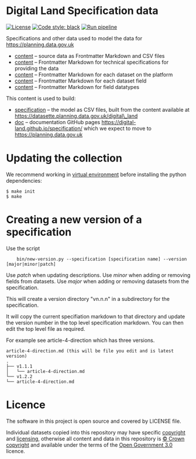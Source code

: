 # Digital Land Specification data

[![License](https://img.shields.io/github/license/mashape/apistatus.svg)](https://github.com/digital-land/brownfield-land/blob/master/LICENSE)
[![Code style: black](https://img.shields.io/badge/code%20style-black-000000.svg)](https://black.readthedocs.io/en/stable/)
[![Run pipeline](https://github.com/digital-land/specification/actions/workflows/run.yml/badge.svg)](https://github.com/digital-land/specification/actions/workflows/run.yml)

Specifications and other data used to model the data for https://planning.data.gov.uk

* [content](content/) – source data as Frontmatter Markdown and CSV files
* [content](content/specification) – Frontmatter Markdown for technical specifications for providing the data
* [content](content/dataset) – Frontmatter Markdown for each dataset on the platform
* [content](content/field) – Frontmatter Markdown for each dataset field
* [content](content/datatype) – Frontmatter Markdown for field datatypes

This content is used to build:

* [specification](specification/) – the model as CSV files, built from the content available at https://datasette.planning.data.gov.uk/digital\_land
* [doc](doc/) – documentation GitHub pages https://digital-land.github.io/specification/ which we expect to move to https://planning.data.gov.uk

# Updating the collection

We recommend working in [virtual environment](http://docs.python-guide.org/en/latest/dev/virtualenvs/) before installing the python dependencies:

    $ make init
    $ make

# Creating a new version of a specification

Use the script

        bin/new-version.py --specification [specification name] --version [major|minor|patch]

Use *patch* when updating descriptions.
Use *minor* when adding or removing fields from datasets.
Use *major* when adding or removing datasets from the specification.

This will create a version directory "vn.n.n" in a subdirectory for the specification.

It will copy the current specifiation markdown to that directory and update the version number in the
top level specification markdown. You can then edit the top level file as required.

For example see article-4-direction which has three versions. 

    article-4-direction.md (this will be file you edit and is latest version)
    .
    ├── v1.1.1
    │   └── article-4-direction.md
    └── v1.2.2
    └── article-4-direction.md


# Licence

The software in this project is open source and covered by LICENSE file.

Individual datasets copied into this repository may have specific [copyright](collection/attribution/) and [licensing](collection/licence/),
otherwise all content and data in this repository is
[© Crown copyright](http://www.nationalarchives.gov.uk/information-management/re-using-public-sector-information/copyright-and-re-use/crown-copyright/)
and available under the terms of the [Open Government 3.0](https://www.nationalarchives.gov.uk/doc/open-government-licence/version/3/) licence.
